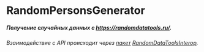 # RandomPersonsGenerator

##### Получение случайных данных с https://randomdatatools.ru/.
###### Взаимодействие с API происходит через [пакет](https://www.nuget.org/packages/RandomDataToolsInterop) [RandomDataToolsInterop](https://github.com/MRGRD56/RandomDataToolsInterop).